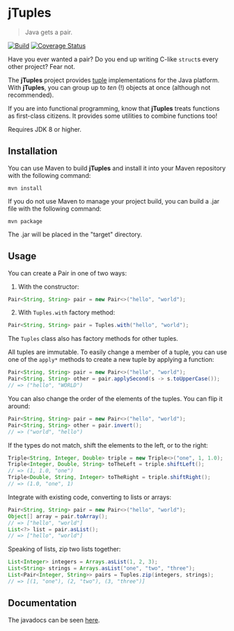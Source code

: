 # jTuples

> Java gets a pair.

[![Build](https://api.travis-ci.org/git-afsantos/jTuples.svg)](https://travis-ci.org/git-afsantos/jTuples)
[![Coverage Status](https://coveralls.io/repos/github/git-afsantos/jTuples/badge.svg?branch=master)](https://coveralls.io/github/git-afsantos/jTuples?branch=master)

Have you ever wanted a pair? Do you end up writing C-like `struct`s every other project? Fear not.

The **jTuples** project provides [tuple](http://en.wikipedia.org/wiki/Tuple) implementations for the Java platform.
With **jTuples**, you can group up to *ten* (!) objects at once (although not recommended).

If you are into functional programming, know that **jTuples** treats functions as first-class citizens.
It provides some utilities to combine functions too!

Requires JDK 8 or higher.

## Installation

You can use Maven to build **jTuples** and install it into your Maven
repository with the following command:

```console
mvn install
```

If you do not use Maven to manage your project build, you can build a .jar
file with the following command:

```console
mvn package
```

The .jar will be placed in the "target" directory.

## Usage

You can create a Pair in one of two ways:

1. With the constructor:
  ```java
  Pair<String, String> pair = new Pair<>("hello", "world");
  ```

2. With `Tuples.with` factory method:
  ```java
  Pair<String, String> pair = Tuples.with("hello", "world");
  ```

The `Tuples` class also has factory methods for other tuples.

All tuples are immutable. To easily change a member of a tuple, you can use
one of the `apply*` methods to create a new tuple by applying a function:

```java
Pair<String, String> pair = new Pair<>("hello", "world");
Pair<String, String> other = pair.applySecond(s -> s.toUpperCase());
// => ("hello", "WORLD")
```

You can also change the order of the elements of the tuples.
You can flip it around:

```java
Pair<String, String> pair = new Pair<>("hello", "world");
Pair<String, String> other = pair.invert();
// => ("world", "hello")
```

If the types do not match, shift the elements to the left, or to the right:

```java
Triple<String, Integer, Double> triple = new Triple<>("one", 1, 1.0);
Triple<Integer, Double, String> toTheLeft = triple.shiftLeft();
// => (1, 1.0, "one")
Triple<Double, String, Integer> toTheRight = triple.shiftRight();
// => (1.0, "one", 1)
```

Integrate with existing code, converting to lists or arrays:

```java
Pair<String, String> pair = new Pair<>("hello", "world");
Object[] array = pair.toArray();
// => ["hello", "world"]
List<?> list = pair.asList();
// => ["hello", "world"]
```

Speaking of lists, zip two lists together:

```java
List<Integer> integers = Arrays.asList(1, 2, 3);
List<String> strings = Arrays.asList("one", "two", "three");
List<Pair<Integer, String>> pairs = Tuples.zip(integers, strings);
// => [(1, "one"), (2, "two"), (3, "three")]
```

## Documentation

The javadocs can be seen [here](http://git-afsantos.github.io/jTuples/).
